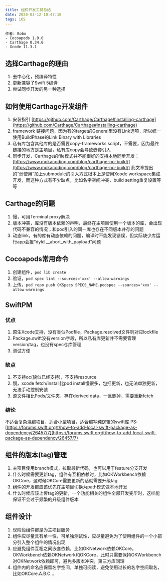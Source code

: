 ```yaml
---
title: 组件开发工具总结
date: 2020-03-12 10:47:18
tags: iOS
---
```


    作者: Bobo
    - Cocoapods 1.9.0
    - Carthage 0.34.0
    - Xcode 11.3.1
    
## 选择Carthage的理由

1. 去中心化，预编译特性
2. 更新兼容了Swift 5编译
3. 尝试同步开发的另一种选择

## 如何使用Carthage开发组件

1. 安装指引 [https://github.com/Carthage/Carthage#installing-carthage](https://github.com/Carthage/Carthage#installing-carthage)
2. framework 链接问题，因为有的target的General里没有Link选项，所以统一使用BuildPhase的Link Binary with Libraries
3. 私有库包含其他库的是否需要copy-frameworks script，不需要，因为最终链接的地方是主项目，私有库copy会导致嵌套引入
4. 同步开发，Carthage的file模式并不能很好的支持本地同步开发；[https://www.mokacoding.com/blog/carthage-no-build/](https://www.mokacoding.com/blog/carthage-no-build/) 此文章提出的“弱使用”加上submodule的引入方式根本上是使用Xcode workspace集成开发，而这种方式有不少缺点，比如名字空间冲突，build setting重复设置等等

## Carthage的问题

1. 慢，可用Terminal proxy解决
2. 版本冲突，库没有版本依赖的声明，最终在主项目使用一个版本的库，会出现代码不兼容的情况；和pod引入的同一库也存在不同版本并存的问题
3. 动态link，有的库有动态依赖的问题，编译时不能发现错误，但实际缺少库运行app会报“dyld __abort_with_payload”问题

## Cocoapods常用命令

1. 创建组件，`pod lib create`
2. 验证，`pod spec lint --sources='xxx' --allow-warnings`
3. 上传，`pod repo push OKSpecs SPECS_NAME.podspec --sources='xxx' --allow-warnings`

## SwiftPM

### 优点
1. 原生Xcode支持，没有类似Podfile，Package.resolved文件则对应lockfile
2. Package.swift没有version字段，所以私有库更新并不需要管理version/tag，也没有spec仓库管理
3. 测试方便

### 缺点
1. 不支持oc(貌似已经支持)，不支持resource
2. 慢，xcode fetch/install比pod install慢很多，包括更新，也无法单独更新，无法手动控制安装
3. 源文件相比Pods/文件夹，存在derived data，一旦删掉，需要重新fetch

### 结论
不适合复杂混编项目，适合小型项目，适合编写纯逻辑的swift库
 PS: [https://forums.swift.org/t/how-to-add-local-swift-package-as-dependency/26457/7](https://forums.swift.org/t/how-to-add-local-swift-package-as-dependency/26457/7)

## 组件的版本(tag)管理

1. 主项目使用branch模式，拉取最新代码，也可以用于feature分支开发
2. 什么时候需要更新tag，组件有互相依赖时，比如OKWorkbench依赖OKCore，这时候OKCore需要更新的话就需要升级tag
3. 组件的开发都应该优先在主项目切换为path模式做本地开发
4. 什么时候应该上传tag的更新，一个功能相关的组件全部开发完毕时，这样能保证不会过于频繁的升级组件版本

## 组件设计
1. 现阶段组件都是为主项目服务
2. 组件应尽量具有单一性，可单独测试性，应尽量避免为了使用组件的一个小部分引入整个组件的情况出现
3. 应避免组件互相之间嵌套依赖，比如OKNetwork依赖OKCore，OKWorkbench依赖OKNetwork和OKCore，此时只需要保持OKWorkbench对OKNetwork依赖即可，避免多版本冲突，第三方库同理
4. 组件内的命名应保留名字空间，单独可阅读，避免使用过长的名字空间取名，比如OKCore.A.B.C...

